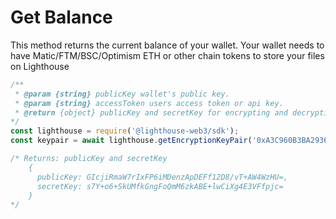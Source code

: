 # Get Balance



This method returns the current balance of your wallet. Your wallet needs to have Matic/FTM/BSC/Optimism ETH or other chain tokens to store your files on Lighthouse

```javascript
/**
 * @param {string} publicKey wallet's public key.
 * @param {string} accessToken users access token or api key.
 * @return {object} publicKey and secretKey for encrypting and decrypting file.
*/
const lighthouse = require('@lighthouse-web3/sdk');
const keypair = await lighthouse.getEncryptionKeyPair('0xA3C960B3BA29367ecBCAf1430452C6cd7516F588', '7dc7f8f2d52f450698503bc8cddc7629');

/* Returns: publicKey and secretKey
    { 
      publicKey: GIcjiRmaW7rIxFP6iMDenzApDEFf12D8/vT+AW4WzHU=,
      secretKey: s7Y+o6+SkUMfkGngFoQmM6zkABE+lwCiXg4E3VFfpjc=
    }
*/
```
